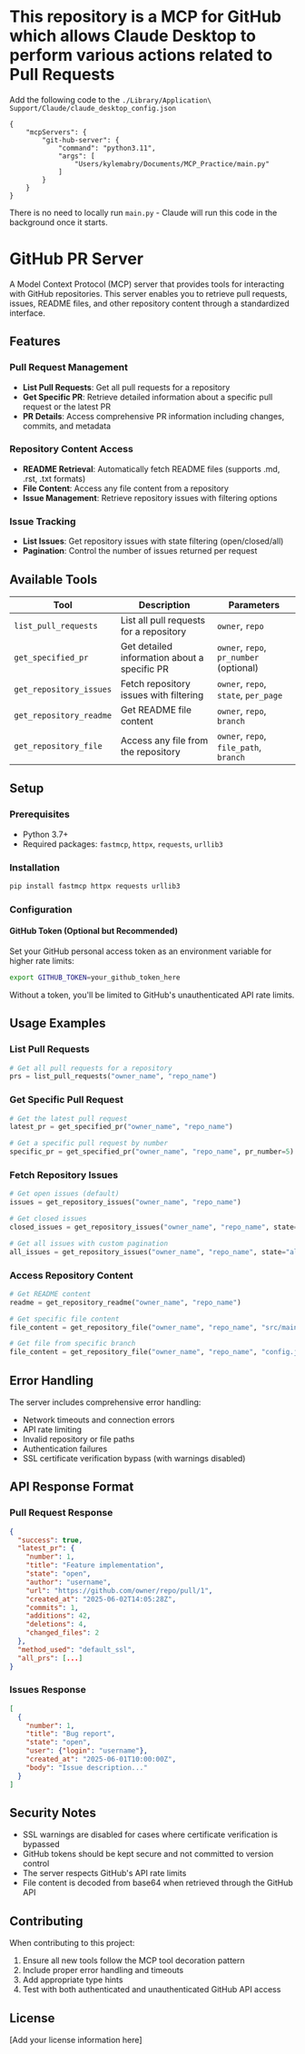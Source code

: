 
# This repository is a MCP for GitHub which allows Claude Desktop to perform various actions related to Pull Requests


Add the following code to the `./Library/Application\ Support/Claude/claude_desktop_config.json`
```
{
    "mcpServers": {
        "git-hub-server": {
            "command": "python3.11",
            "args": [
                "Users/kylemabry/Documents/MCP_Practice/main.py"
            ]
        }
    }
}
```

There is no need to locally run `main.py` - Claude will run this code in the background once it starts.

# GitHub PR Server

A Model Context Protocol (MCP) server that provides tools for interacting with GitHub repositories. This server enables you to retrieve pull requests, issues, README files, and other repository content through a standardized interface.

## Features

### Pull Request Management
- **List Pull Requests**: Get all pull requests for a repository
- **Get Specific PR**: Retrieve detailed information about a specific pull request or the latest PR
- **PR Details**: Access comprehensive PR information including changes, commits, and metadata

### Repository Content Access
- **README Retrieval**: Automatically fetch README files (supports .md, .rst, .txt formats)
- **File Content**: Access any file content from a repository
- **Issue Management**: Retrieve repository issues with filtering options

### Issue Tracking
- **List Issues**: Get repository issues with state filtering (open/closed/all)
- **Pagination**: Control the number of issues returned per request

## Available Tools

| Tool | Description | Parameters |
|------|-------------|------------|
| `list_pull_requests` | List all pull requests for a repository | `owner`, `repo` |
| `get_specified_pr` | Get detailed information about a specific PR | `owner`, `repo`, `pr_number` (optional) |
| `get_repository_issues` | Fetch repository issues with filtering | `owner`, `repo`, `state`, `per_page` |
| `get_repository_readme` | Get README file content | `owner`, `repo`, `branch` |
| `get_repository_file` | Access any file from the repository | `owner`, `repo`, `file_path`, `branch` |

## Setup

### Prerequisites
- Python 3.7+
- Required packages: `fastmcp`, `httpx`, `requests`, `urllib3`

### Installation

```bash
pip install fastmcp httpx requests urllib3
```

### Configuration

#### GitHub Token (Optional but Recommended)
Set your GitHub personal access token as an environment variable for higher rate limits:

```bash
export GITHUB_TOKEN=your_github_token_here
```

Without a token, you'll be limited to GitHub's unauthenticated API rate limits.

## Usage Examples

### List Pull Requests
```python
# Get all pull requests for a repository
prs = list_pull_requests("owner_name", "repo_name")
```

### Get Specific Pull Request
```python
# Get the latest pull request
latest_pr = get_specified_pr("owner_name", "repo_name")

# Get a specific pull request by number
specific_pr = get_specified_pr("owner_name", "repo_name", pr_number=5)
```

### Fetch Repository Issues
```python
# Get open issues (default)
issues = get_repository_issues("owner_name", "repo_name")

# Get closed issues
closed_issues = get_repository_issues("owner_name", "repo_name", state="closed")

# Get all issues with custom pagination
all_issues = get_repository_issues("owner_name", "repo_name", state="all", per_page=50)
```

### Access Repository Content
```python
# Get README content
readme = get_repository_readme("owner_name", "repo_name")

# Get specific file content
file_content = get_repository_file("owner_name", "repo_name", "src/main.py")

# Get file from specific branch
file_content = get_repository_file("owner_name", "repo_name", "config.json", branch="development")
```

## Error Handling

The server includes comprehensive error handling:
- Network timeouts and connection errors
- API rate limiting
- Invalid repository or file paths
- Authentication failures
- SSL certificate verification bypass (with warnings disabled)

## API Response Format

### Pull Request Response
```json
{
  "success": true,
  "latest_pr": {
    "number": 1,
    "title": "Feature implementation",
    "state": "open",
    "author": "username",
    "url": "https://github.com/owner/repo/pull/1",
    "created_at": "2025-06-02T14:05:28Z",
    "commits": 1,
    "additions": 42,
    "deletions": 4,
    "changed_files": 2
  },
  "method_used": "default_ssl",
  "all_prs": [...]
}
```

### Issues Response
```json
[
  {
    "number": 1,
    "title": "Bug report",
    "state": "open",
    "user": {"login": "username"},
    "created_at": "2025-06-01T10:00:00Z",
    "body": "Issue description..."
  }
]
```

## Security Notes

- SSL warnings are disabled for cases where certificate verification is bypassed
- GitHub tokens should be kept secure and not committed to version control
- The server respects GitHub's API rate limits
- File content is decoded from base64 when retrieved through the GitHub API

## Contributing

When contributing to this project:
1. Ensure all new tools follow the MCP tool decoration pattern
2. Include proper error handling and timeouts
3. Add appropriate type hints
4. Test with both authenticated and unauthenticated GitHub API access

## License

[Add your license information here]